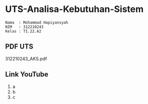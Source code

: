 # UTS-Analisa-Kebutuhan-Sistem
```
Nama  : Mohammad Hapiyansyah
NIM   : 312210243
Kelas : TI.22.A2
```
## PDF UTS

312210243_AKS.pdf

## Link YouTube 

1. a
2. b
3. c
